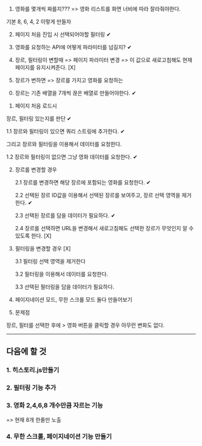 1. 영화를 몇개씩 짜를지??? => 영화 리스트를 화면 너비에 따라 잘라줘야한다.

기본 8, 6, 4, 2 이렇게 만들자

2. 페이지 처음 진입 시 선택되어야할 필터링 ✔

3. 영화를 요청하는 API에 어떻게 파라미터를 넘길지? ✔

4. 장르, 필터링이 변할때 => 페이지 파라미터 변경 => 이 값으로 새로고침해도 현재 페이지를 유지시켜준다. [X]

5. 장르가 변하면 => 장르를 가지고 영화를 요청하는

0) 장르는 기존 배열을 7개씩 끊은 배열로 만들어야한다. ✔

1) 페이지 처음 로드시

장르, 필터링 있는지를 판단 ✔

1.1 장르와 필터링이 있으면 쿼리 스트링에 추가한다. ✔

그리고 장르와 필터링을 이용해서 데이터를 요청한다.

1.2 장르와 필터링이 없으면 그냥 영화 데이터를 요청한다. ✔

2. 장르를 변경할 경우

   2.1 장르를 변경하면 해당 장르에 포함되는 영화를 요청한다. ✔

   2.2 선택된 장르 ID값을 이용해서 선택된 장르를 보여주고, 장르 선택 영역을 제거한다. ✔

   2.3 선택된 장르를 담을 데이터가 필요하다. ✔

   2.4 장르를 선택하면 URL을 변경해서 새로고침해도 선택한 장르가 무엇인지 알 수 있도록 한다. [X]

3. 필터링을 변경할 경우 [X]

   3.1 필터링 선택 영역을 제거한다

   3.2 필터링을 이용해서 데이터를 요청한다.

   3.3 선택된 필터링을 담을 데이터가 필요하다.

4. 페이지네이션 모드, 무한 스크롤 모드 둘다 만들어보기

5. 문제점

장르, 필터를 선택한 후에 > 영화 버튼을 클릭할 경우 아무런 변화도 없다.

---

## 다음에 할 것

### 1. 히스토리.js만들기

### 2. 필터링 기능 추가

### 3. 영화 2,4,6,8 개수만큼 자르는 기능

=> 현재 8개 한줄만 노출

### 4. 무한 스크롤, 페이지네이션 기능 만들기
